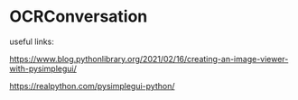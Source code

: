 # OCRConversation



useful links:

https://www.blog.pythonlibrary.org/2021/02/16/creating-an-image-viewer-with-pysimplegui/

https://realpython.com/pysimplegui-python/
